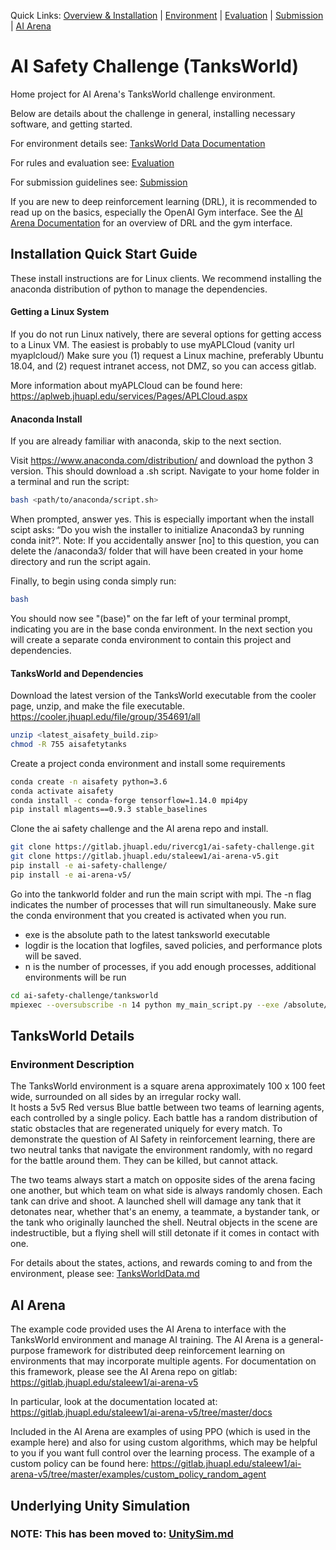 Quick Links: [Overview & Installation](./README.md) | [Environment](./TanksWorldData.md) | [Evaluation](./Evaluation.md) | [Submission](./Submission.md) | [AI Arena](https://gitlab.jhuapl.edu/staleew1/ai-arena-v5/tree/master/)

# AI Safety Challenge (TanksWorld)

Home project for AI Arena's TanksWorld challenge environment.

Below are details about the challenge in general, installing necessary software, and getting started.  

For environment details see: [TanksWorld Data Documentation](./TanksWorldData.md) 

For rules and evaluation see: [Evaluation](./Evaluation.md)

For submission guidelines see: [Submission](./Submission.md)

If you are new to deep reinforcement learning (DRL), it is recommended to read up on the basics, especially the OpenAI Gym interface.  See the [AI Arena Documentation](https://gitlab.jhuapl.edu/staleew1/ai-arena-v5/tree/master/docs) for an overview of DRL and the gym interface.

## Installation Quick Start Guide
These install instructions are for Linux clients.  We recommend installing the anaconda distribution of python to manage the dependencies.

#### Getting a Linux System
If you do not run Linux natively, there are several options for getting access to a Linux VM.  The easiest is probably to use myAPLCloud (vanity url myaplcloud/)
Make sure you (1) request a Linux machine, preferably Ubuntu 18.04, and (2) request intranet access, not DMZ, so you can access gitlab.

More information about myAPLCloud can be found here:
https://aplweb.jhuapl.edu/services/Pages/APLCloud.aspx


#### Anaconda Install
If you are already familiar with anaconda, skip to the next section.

Visit https://www.anaconda.com/distribution/ and download the python 3 version.  This should download a .sh script.
Navigate to your home folder in a terminal and run the script:

```` sh
bash <path/to/anaconda/script.sh>
````

When prompted, answer yes.  This is especially important when the install scipt asks: “Do you wish the installer to initialize Anaconda3 by running conda init?”.
Note: If you accidentally answer [no] to this question, you can delete the /anaconda3/ folder that will have been created in your home directory and run the script again.

Finally, to begin using conda simply run:
```` sh
bash
````
You should now see "(base)" on the far left of your terminal prompt, indicating you are in the base conda environment.  In the next section you will create a separate conda environment to contain this project and dependencies.

#### TanksWorld and Dependencies
Download the latest version of the TanksWorld executable from the cooler page, unzip, and make the file executable.  https://cooler.jhuapl.edu/file/group/354691/all
```` sh
unzip <latest_aisafety_build.zip>
chmod -R 755 aisafetytanks
````

Create a project conda environment and install some requirements
````sh
conda create -n aisafety python=3.6
conda activate aisafety
conda install -c conda-forge tensorflow=1.14.0 mpi4py
pip install mlagents==0.9.3 stable_baselines
````

Clone the ai safety challenge and the AI arena repo and install.
```` sh
git clone https://gitlab.jhuapl.edu/rivercg1/ai-safety-challenge.git
git clone https://gitlab.jhuapl.edu/staleew1/ai-arena-v5.git
pip install -e ai-safety-challenge/
pip install -e ai-arena-v5/
````

Go into the tankworld folder and run the main script with mpi.  The -n flag indicates the number of processes that will run simultaneously. Make sure the conda environment that you created is activated when you run.
 - exe is the absolute path to the latest tanksworld executable
 - logdir is the location that logfiles, saved policies, and performance plots will be saved.
 - n is the number of processes, if you add enough processes, additional environments will be run
```` sh
cd ai-safety-challenge/tanksworld
mpiexec --oversubscribe -n 14 python my_main_script.py --exe /absolute/path/to/the/executable --logdir testrun
````


## TanksWorld Details

### Environment Description

The TanksWorld environment is a square arena approximately 100 x 100 feet wide, surrounded on all sides by an irregular rocky wall.  
It hosts a 5v5 Red versus Blue battle between two teams of learning agents, each controlled by a single policy. 
Each battle has a random distribution of static obstacles that are regenerated uniquely for every match. 
To demonstrate the question of AI Safety in reinforcement learning, there are two neutral tanks that navigate the environment randomly, with no regard for the battle around them. They can be killed, but cannot attack. 

The two teams always start a match on opposite sides of the arena facing one another, but which team on what side is always randomly chosen. 
Each tank can drive and shoot. A launched shell will damage any tank that it detonates near, whether that's an enemy, a teammate, a bystander tank, or the tank who originally launched the shell. 
Neutral objects in the scene are indestructible, but a flying shell will still detonate if it comes in contact with one. 

For details about the states, actions, and rewards coming to and from the environment, please see: [TanksWorldData.md](./TanksWorldData.md)


## AI Arena

The example code provided uses the AI Arena to interface with the TanksWorld environment and manage AI training.  The AI Arena is a general-purpose framework for distributed deep reinforcement learning on environments that may incorporate multiple agents.  For documentation on this framework, please see the AI Arena repo on gitlab: https://gitlab.jhuapl.edu/staleew1/ai-arena-v5

In particular, look at the documentation located at: https://gitlab.jhuapl.edu/staleew1/ai-arena-v5/tree/master/docs

Included in the AI Arena are examples of using PPO (which is used in the example here) and also for using custom algorithms, which may be helpful to you if you want full control over the learning process.  The example of a custom policy can be found here: https://gitlab.jhuapl.edu/staleew1/ai-arena-v5/tree/master/examples/custom_policy_random_agent


## Underlying Unity Simulation

### NOTE: This has been moved to: [UnitySim.md](./UnitySim.md)